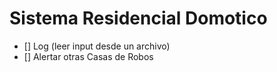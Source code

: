 # Sistema Residencial Domotico

- [] Log (leer input desde un archivo)
- [] Alertar otras Casas de Robos

